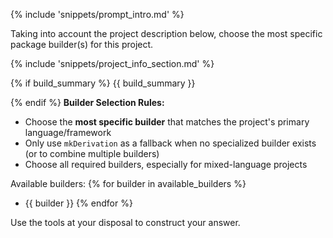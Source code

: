 {% include 'snippets/prompt_intro.md' %}

Taking into account the project description below, choose the most specific package builder(s) for this project.

{% include 'snippets/project_info_section.md' %}

{% if build_summary %}
{{ build_summary }}

{% endif %}
**Builder Selection Rules:**
- Choose the **most specific builder** that matches the project's primary language/framework
- Only use `mkDerivation` as a fallback when no specialized builder exists (or to combine multiple builders)
- Choose all required builders, especially for mixed-language projects

Available builders:
{% for builder in available_builders %}
- {{ builder }}
{% endfor %}

Use the tools at your disposal to construct your answer.
